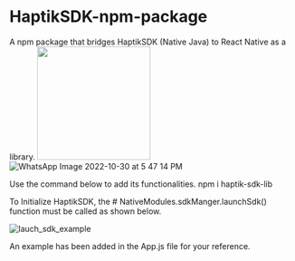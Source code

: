 # HaptikSDK-npm-package
A npm package that bridges HaptikSDK (Native Java) to React Native as a library.
<img src="https://user-images.githubusercontent.com/84241885/198878080-ae7d32b2-4854-4734-a6b5-0f1d63e65944.jpeg" width="200">
![WhatsApp Image 2022-10-30 at 5 47 14 PM](https://user-images.githubusercontent.com/84241885/198878089-e46574c3-882d-47d9-a4a9-bcdb040a8875.jpeg)

Use the command below to add its functionalities.
npm i haptik-sdk-lib

To Initialize HaptikSDK, the # NativeModules.sdkManger.launchSdk() function must be called as shown below.

![lauch_sdk_example](https://user-images.githubusercontent.com/84241885/198877783-99104712-92f7-4376-9490-ee84c1765171.png)

An example has been added in the App.js file for your reference.


